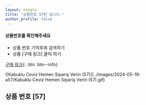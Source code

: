 ```yaml
---
layout: single
title: "상품번호 57번 입니다."
author_profile: false
---
```




<div class="notice--info">
<h4> 상품번호를 확인해주세요 </h4>
<ul>
    <li> 상품 번호 기억후에 검색하기 </li>
    <li> 상품 [구매 링크] 클릭 하기 </li>
</ul>
</div>




[구매 링크](https://link.coupang.com/a/bBksvg){: .btn .btn--info}



![Kabuklu Ceviz   Hemen Sipariş Verin (57)](../images/2024-05-19-a57/Kabuklu Ceviz   Hemen Sipariş Verin (57).gif)



## 상품 번호 [57]